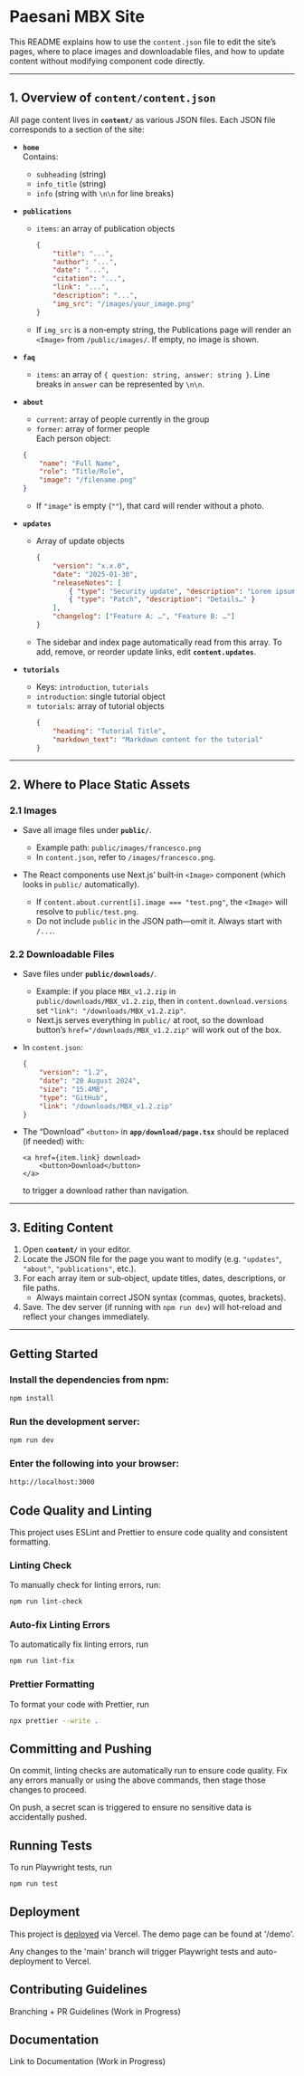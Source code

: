 # Paesani MBX Site

This README explains how to use the `content.json` file to edit the site’s pages, where to place images and downloadable files, and how to update content without modifying component code directly.

---

## 1. Overview of `content/content.json`

All page content lives in **`content/`** as various JSON files. Each JSON file corresponds to a section of the site:

- **`home`**  
  Contains:
    - `subheading` (string)
    - `info_title` (string)
    - `info` (string with `\n\n` for line breaks)

- **`publications`**
    - `items`: an array of publication objects
        ```json
        {
            "title": "...",
            "author": "...",
            "date": "...",
            "citation": "...",
            "link": "...",
            "description": "...",
            "img_src": "/images/your_image.png"
        }
        ```
    - If `img_src` is a non‐empty string, the Publications page will render an `<Image>` from `/public/images/`. If empty, no image is shown.

- **`faq`**
    - `items`: an array of `{ question: string, answer: string }`. Line breaks in `answer` can be represented by `\n\n`.

- **`about`**
    - `current`: array of people currently in the group
    - `former`: array of former people  
      Each person object:

    ```json
    {
        "name": "Full Name",
        "role": "Title/Role",
        "image": "/filename.png"
    }
    ```

    - If `"image"` is empty (`""`), that card will render without a photo.

- **`updates`**
    - Array of update objects
        ```json
        {
            "version": "x.x.0",
            "date": "2025-01-30",
            "releaseNotes": [
                { "type": "Security update", "description": "Lorem ipsum…" },
                { "type": "Patch", "description": "Details…" }
            ],
            "changelog": ["Feature A: …", "Feature B: …"]
        }
        ```
    - The sidebar and index page automatically read from this array. To add, remove, or reorder update links, edit **`content.updates`**.

- **`tutorials`**
    - Keys: `introduction`, `tutorials`
    - `introduction`: single tutorial object
    - `tutorials`: array of tutorial objects
        ```json
        {
            "heading": "Tutorial Title",
            "markdown_text": "Markdown content for the tutorial"
        }
        ```

---

## 2. Where to Place Static Assets

### 2.1 Images

- Save all image files under **`public/`**.
    - Example path: `public/images/francesco.png`
    - In `content.json`, refer to `/images/francesco.png`.

- The React components use Next.js’ built‐in `<Image>` component (which looks in `public/` automatically).
    - If `content.about.current[i].image === "test.png"`, the `<Image>` will resolve to `public/test.png`.
    - Do not include `public` in the JSON path—omit it. Always start with `/...`.

### 2.2 Downloadable Files

- Save files under **`public/downloads/`**.
    - Example: if you place `MBX_v1.2.zip` in `public/downloads/MBX_v1.2.zip`, then in `content.download.versions` set `"link": "/downloads/MBX_v1.2.zip"`.
    - Next.js serves everything in `public/` at root, so the download button’s `href="/downloads/MBX_v1.2.zip"` will work out of the box.

- In `content.json`:
    ```json
    {
        "version": "1.2",
        "date": "20 August 2024",
        "size": "15.4MB",
        "type": "GitHub",
        "link": "/downloads/MBX_v1.2.zip"
    }
    ```
- The “Download” `<button>` in **`app/download/page.tsx`** should be replaced (if needed) with:
    ```tsx
    <a href={item.link} download>
        <button>Download</button>
    </a>
    ```
    to trigger a download rather than navigation.

---

## 3. Editing Content

1. Open **`content/`** in your editor.
2. Locate the JSON file for the page you want to modify (e.g. `"updates"`, `"about"`, `"publications"`, etc.).
3. For each array item or sub‐object, update titles, dates, descriptions, or file paths.
    - Always maintain correct JSON syntax (commas, quotes, brackets).
4. Save. The dev server (if running with `npm run dev`) will hot‐reload and reflect your changes immediately.

---

## Getting Started

### Install the dependencies from npm:

```bash
npm install
```

### Run the development server:

```bash
npm run dev
```

### Enter the following into your browser:

```bash
http://localhost:3000
```

## Code Quality and Linting

This project uses ESLint and Prettier to ensure code quality and consistent formatting.

### Linting Check

To manually check for linting errors, run:

```bash
npm run lint-check
```

### Auto-fix Linting Errors

To automatically fix linting errors, run

```bash
npm run lint-fix
```

### Prettier Formatting

To format your code with Prettier, run

```bash
npx prettier --write .
```

## Committing and Pushing

On commit, linting checks are automatically run to ensure code quality. Fix any errors manually or using the above commands, then stage those changes to proceed.

On push, a secret scan is triggered to ensure no sensitive data is accidentally pushed.

## Running Tests

To run Playwright tests, run

```bash
npm run test
```

## Deployment

This project is [deployed](https://nextjs-boilerplate-nu-six-50.vercel.app/) via Vercel. The demo page can be found at '/demo'.

Any changes to the 'main' branch will trigger Playwright tests and auto-deployment to Vercel.

## Contributing Guidelines

Branching + PR Guidelines (Work in Progress)

## Documentation

Link to Documentation (Work in Progress)
